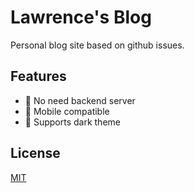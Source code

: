 # Lawrence's Blog

Personal blog site based on github issues.

## Features

- 💪 No need backend server
- 📱 Mobile compatible
- 🌙 Supports dark theme

## License

[MIT](./LICENSE)
